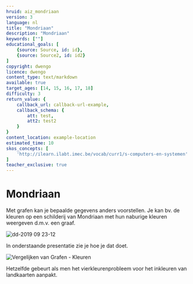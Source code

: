 ```yaml
---
hruid: aiz_mondriaan
version: 3
language: nl
title: "Mondriaan"
description: "Mondriaan"
keywords: [""]
educational_goals: [
    {source: Source, id: id}, 
    {source: Source2, id: id2}
]
copyright: dwengo
licence: dwengo
content_type: text/markdown
available: true
target_ages: [14, 15, 16, 17, 18]
difficulty: 3
return_value: {
    callback_url: callback-url-example,
    callback_schema: {
        att: test,
        att2: test2
    }
}
content_location: example-location
estimated_time: 10
skos_concepts: [
    'http://ilearn.ilabt.imec.be/vocab/curr1/s-computers-en-systemen'
]
teacher_exclusive: true
---
```


# Mondriaan

Met grafen kan je bepaalde gegevens anders voorstellen. Je kan bv. de kleuren op een schilderij van Mondriaan met hun naburige kleuren weergeven d.m.v. een graaf.

![dd-2019 09 23-12](https://user-images.githubusercontent.com/48352335/214017889-150dd75e-87b2-460b-955d-897539e03834.jpg)

In onderstaande presentatie zie je hoe je dat doet.

![](@youtube/https://www.youtube.com/embed/x0GSC5t7HoI "Vergelijken van Grafen - Kleuren")

Hetzelfde gebeurt als men het vierkleurenprobleem voor het inkleuren van landkaarten aanpakt.
